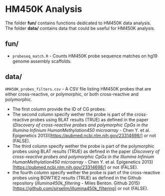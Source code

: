# HM450K Analysis

The folder **fun/** contains functions dedicated to HM450K data analysis.  
The folder **data/** contains data that could be useful for HM450K analysis.


## fun/  
* `probeseq_match.R` - Counts HM450K probe sequence matches on hg19 genome assembly scaffolds.  

## data/
`HM450K_probes_filters.csv` - A CSV file listing HM450K probes that are either cross-reactive, or polymorphic, or both cross-reactive and polymorphic.
* The first column provide the ID of CG probes.  
* The second column specify wether the probe is part of the cross-reactive probes using BLAT results (TRUE) as defined in the paper (*Discovery of cross-reactive probes and polymorphic CpGs in the Illumina Infinium HumanMethylation450 microarray* - Chen Y. et al. Epigenetics 2013)[https://pubmed.ncbi.nlm.nih.gov/23314698/] or not (FALSE).  
* The third column specify wether the probe is part of the polymorphic probes using BLAT results (TRUE) as defined in the paper (*Discovery of cross-reactive probes and polymorphic CpGs in the Illumina Infinium HumanMethylation450 microarray* - Chen Y. et al. Epigenetics 2013)[https://pubmed.ncbi.nlm.nih.gov/23314698/] or not (FALSE).  
* the fourth column specify wether the probe is part of the cross-reactive probes using BOWTIE2 results (TRUE) as defined in the Github repository (*illumina450k_filtering* - Miles Benton. Github 2015)[https://github.com/sirselim/illumina450k_filtering] or not (FALSE).
